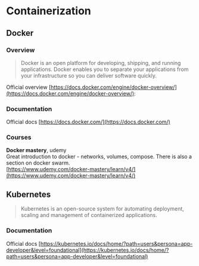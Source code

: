 # Containerization

## Docker

### Overview 

> Docker is an open platform for developing, shipping, and running applications. Docker enables you to separate your applications from your infrastructure so you can deliver software quickly.

Official overview [https://docs.docker.com/engine/docker-overview/](https://docs.docker.com/engine/docker-overview/):

### Documentation 

Official docs [https://docs.docker.com/](https://docs.docker.com/)

### Courses

**Docker mastery**, udemy  
Great introduction to docker - networks, volumes, compose. There is also a section on docker swarm.  
[https://www.udemy.com/docker-mastery/learn/v4/](https://www.udemy.com/docker-mastery/learn/v4/)

## Kubernetes

> Kubernetes is an open-source system for automating deployment, scaling and management of containerized applications.

### Documentation

Official docs [https://kubernetes.io/docs/home/?path=users&persona=app-developer&level=foundational](https://kubernetes.io/docs/home/?path=users&persona=app-developer&level=foundational)

####  <a id="kubernetes-docs-concepts-overview-what-is-kubernetes-is-an-open-source-system-for-automating-deployment-scaling-and-management-of-containerized-applications"></a>



